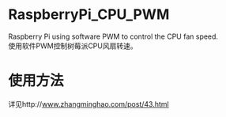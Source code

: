   # RaspberryPi_CPU_PWM
  Raspberry Pi using software PWM to control the CPU fan speed.  
  使用软件PWM控制树莓派CPU风扇转速。
  
  使用方法
  =======
  详见http://www.zhangminghao.com/post/43.html

